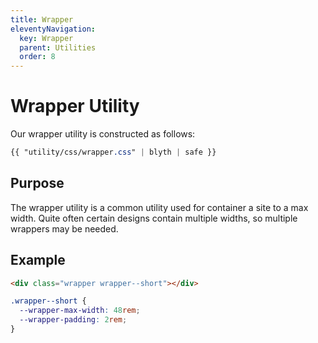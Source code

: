 ```yaml
---
title: Wrapper
eleventyNavigation:
  key: Wrapper
  parent: Utilities
  order: 8
---
```


# Wrapper Utility

Our wrapper utility is constructed as follows:

```css
{{ "utility/css/wrapper.css" | blyth | safe }}
```

## Purpose

The wrapper utility is a common utility used for container a site to a max width. Quite often certain designs contain multiple widths, so multiple wrappers may be needed.

## Example

```html
<div class="wrapper wrapper--short"></div>
```

```css
.wrapper--short {
  --wrapper-max-width: 48rem;
  --wrapper-padding: 2rem;
}
```
